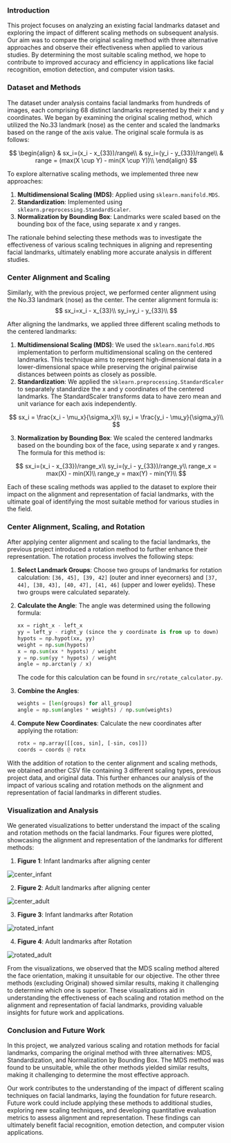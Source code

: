 ### Introduction

This project focuses on analyzing an existing facial landmarks dataset and exploring the impact of different scaling
methods on subsequent analysis. Our aim was to compare the original scaling method with three alternative approaches and
observe their effectiveness when applied to various studies. By determining the most suitable scaling method, we hope to
contribute to improved accuracy and efficiency in applications like facial recognition, emotion detection, and computer
vision tasks.

### Dataset and Methods

The dataset under analysis contains facial landmarks from hundreds of images, each comprising 68 distinct landmarks
represented by their x and y coordinates. We began by examining the original scaling method, which utilized the No.33
landmark (nose) as the center and scaled the landmarks based on the range of the axis value. The original scale formula
is as follows:

$$
\begin{align}
& sx_i=(x_i - x_{33})/range\\
& sy_i=(y_i - y_{33})/range\\
& range = (max(X \cup Y) - min(X \cup Y))\\
\end{align}
$$

To explore alternative scaling methods, we implemented three new approaches:

1. **Multidimensional Scaling (MDS)**: Applied using `sklearn.manifold.MDS`.
2. **Standardization**: Implemented using `sklearn.preprocessing.StandardScaler`.
3. **Normalization by Bounding Box**: Landmarks were scaled based on the bounding box of the face, using separate x and
   y ranges.

The rationale behind selecting these methods was to investigate the effectiveness of various scaling techniques in
aligning and representing facial landmarks, ultimately enabling more accurate analysis in different studies.

### Center Alignment and Scaling

Similarly, with the previous project, we performed center alignment using the No.33 landmark (nose) as the center. The
center alignment formula is:
$$
sx_i=x_i - x_{33}\\
sy_i=y_i - y_{33}\\
$$

After aligning the landmarks, we applied three different scaling methods to the centered landmarks:

1. **Multidimensional Scaling (MDS)**: We used the `sklearn.manifold.MDS` implementation to perform multidimensional
   scaling on the centered landmarks. This technique aims to represent high-dimensional data in a lower-dimensional
   space while preserving the original pairwise distances between points as closely as possible.
2. **Standardization**: We applied the `sklearn.preprocessing.StandardScaler` to separately standardize the x and y
   coordinates of the centered landmarks. The StandardScaler transforms data to have zero mean and unit variance for
   each axis independently.

$$
sx_i = \frac{x_i - \mu_x}{\sigma_x}\\
sy_i = \frac{y_i - \mu_y}{\sigma_y}\\
$$

3. **Normalization by Bounding Box**: We scaled the centered landmarks based on the bounding box of the face, using
   separate x and y ranges. The formula for this method is:

$$
sx_i=(x_i - x_{33})/range_x\\
sy_i=(y_i - y_{33})/range_y\\
range_x = max(X) - min(X)\\
range_y = max(Y) - min(Y)\\
$$

Each of these scaling methods was applied to the dataset to explore their impact on the alignment and representation of
facial landmarks, with the ultimate goal of identifying the most suitable method for various studies in the field.

### Center Alignment, Scaling, and Rotation

After applying center alignment and scaling to the facial landmarks, the previous project introduced a rotation method
to further enhance their representation. The rotation process involves the following steps:

1. **Select Landmark Groups**: Choose two groups of landmarks for rotation calculation: `[36, 45], [39, 42]` (outer and
   inner eyecorners) and `[37, 44], [38, 43], [40, 47], [41, 46]` (upper and lower eyelids). These two groups were
   calculated separately.

2. **Calculate the Angle**: The angle was determined using the following formula:

   ```python
   xx = right_x - left_x
   yy = left_y - right_y (since the y coordinate is from up to down)
   hypots = np.hypot(xx, yy)
   weight = np.sum(hypots)
   x = np.sum(xx * hypots) / weight
   y = np.sum(yy * hypots) / weight
   angle = np.arctan(y / x)
   ```

   The code for this calculation can be found in `src/rotate_calculator.py`.

3. **Combine the Angles**:

   ```python
   weights = [len(groups) for all_group]
   angle = np.sum(angles * weights) / np.sum(weights)
   ```


4. **Compute New Coordinates**: Calculate the new coordinates after applying the rotation:

   ```python
   rotx = np.array([[cos, sin], [-sin, cos]])
   coords = coords @ rotx
   ```

With the addition of rotation to the center alignment and scaling methods, we obtained another CSV file containing 3
different scaling types, previous project data, and original data. This further enhances our analysis of the impact of
various scaling and rotation methods on the alignment and representation of facial landmarks in different studies.

### Visualization and Analysis

We generated visualizations to better understand the impact of the scaling and rotation methods on the facial landmarks.
Four figures were plotted, showcasing the alignment and representation of the landmarks for different methods:

1. **Figure 1**: Infant landmarks after aligning center

![center_infant](./outcome/scale/center_infant.png)

2. **Figure 2**: Adult landmarks after aligning center

![center_adult](./outcome/scale/center_adult.png)

3. **Figure 3**: Infant landmarks after Rotation

![rotated_infant](./outcome/scale/rotated_infant.png)

4. **Figure 4**: Adult landmarks after Rotation

![rotated_adult](./outcome/scale/rotated_adult.png)

From the visualizations, we observed that the MDS scaling method altered the face orientation, making it unsuitable for
our objective. The other three methods (excluding Original) showed similar results, making it challenging to determine
which one is superior. These visualizations aid in understanding the effectiveness of each scaling and rotation method
on the alignment and representation of facial landmarks, providing valuable insights for future work and applications.

### Conclusion and Future Work

In this project, we analyzed various scaling and rotation methods for facial landmarks, comparing the original method
with three alternatives: MDS, Standardization, and Normalization by Bounding Box. The MDS method was found to be
unsuitable, while the other methods yielded similar results, making it challenging to determine the most effective
approach.

Our work contributes to the understanding of the impact of different scaling techniques on facial landmarks, laying the
foundation for future research. Future work could include applying these methods to additional studies, exploring new
scaling techniques, and developing quantitative evaluation metrics to assess alignment and representation. These
findings can ultimately benefit facial recognition, emotion detection, and computer vision applications.